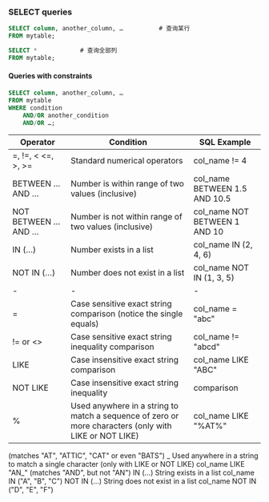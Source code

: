 ### SELECT queries 
``` sql
SELECT column, another_column, …          # 查询某行
FROM mytable;

SELECT *            # 查询全部列
FROM mytable;
```

#### Queries with constraints
```sql
SELECT column, another_column, …
FROM mytable
WHERE condition
    AND/OR another_condition
    AND/OR …;
```

| Operator          |	Condition                                           |	SQL Example                  |
|-------------------|-------------------------------------------------------|--------------------------------|
|=, !=, < <=, >, >=	|Standard numerical operators                           |	col_name != 4                |
|BETWEEN … AND …    |	Number is within range of two values (inclusive)    |	col_name BETWEEN 1.5 AND 10.5|
|NOT BETWEEN … AND …|	Number is not within range of two values (inclusive)| 	col_name NOT BETWEEN 1 AND 10|
|IN (…)	            |Number exists in a list                                |	col_name IN (2, 4, 6)        |
|NOT IN (…)	        |Number does not exist in a list	                    |col_name NOT IN (1, 3, 5)       |
|-|-|-|
|=|	Case sensitive exact string comparison (notice the single equals)|	col_name = "abc"|
|!= or <>	|Case sensitive exact string inequality comparison|	col_name != "abcd"|
|LIKE|	Case insensitive exact string comparison	|col_name LIKE "ABC"|
|NOT LIKE|	Case insensitive exact string inequality |comparison|	col_name NOT LIKE "ABCD"|
|%	|Used anywhere in a string to match a sequence of zero or more characters (only with LIKE or NOT LIKE)|	col_name LIKE "%AT%"|
(matches "AT", "ATTIC", "CAT" or even "BATS")
_	Used anywhere in a string to match a single character (only with LIKE or NOT LIKE)	col_name LIKE "AN_"
(matches "AND", but not "AN")
IN (…)	String exists in a list	col_name IN ("A", "B", "C")
NOT IN (…)	String does not exist in a list	col_name NOT IN ("D", "E", "F")

